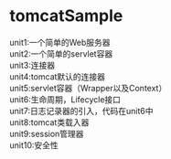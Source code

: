 # tomcatSample
unit1:一个简单的Web服务器  
unit2:一个简单的servlet容器  
unit3:连接器  
unit4:tomcat默认的连接器  
unit5:servlet容器（Wrapper以及Context）  
unit6:生命周期，Lifecycle接口  
unit7:日志记录器的引入，代码在unit6中  
unit8:tomcat类载入器  
unit9:session管理器  
unit10:安全性  

